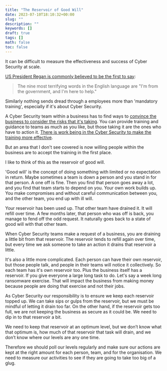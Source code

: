 ```yaml
---
title: "The Reservoir of Good Will"
date: 2023-07-10T18:10:32+00:00
slug: ""
description: ""
keywords: []
draft: true
tags: []
math: false
toc: false
---
```


It can be difficult to measure the effectiveness and success of Cyber Security at scale.

[US President Regan is commonly believed to be the first to say](https://politics.stackexchange.com/questions/25691/what-did-reagan-mean-when-he-said-the-nine-most-terrifying-words-in-the-englis):

> The nine most terrifying words in the English language are "I'm from the government, and I'm here to help." 

Similarly nothing sends dread through a employees more than 'mandatory training', especially if it's about Cyber Security.

A Cyber Security team within a business has to find ways to [convince the business to consider the risks that it's taking](./security-communication.md). You can provide training and guidance to teams as much as you like, but those taking it are the ones who have to action it. [There is work being in the Cyber Security to make the training more effective](./social-marketing.md).

But an area that I don't see covered is now willing people within the business are to accept the training in the first place.

I like to think of this as the reservoir of good will.

'Good will' is the concept of doing something with limited or no expectation in return. Maybe sometimes a team is down a person and you stand in for that person. A one off is fine. Then you find that person goes away a lot, and you find that team starts to depend on you. Your own work builds up. You make compromises and without careful communication between you, and the other team, you end up with ill will.

Your reservoir has been used up. That other team have drained it. It will refill over time. A few months later, that person who was off is back, you manage to fend off the odd request. It naturally goes back to a state of good will with that other team.

When Cyber Security teams make a request of a business, you are draining a little bit from that reservoir. The reservoir tends to refill again over time, but every time we ask someone to take an action it drains that reservoir a little.

It's also a little more complicated. Each person can have their own reservoir, but those people talk, and people in their teams will notice it collectively. So each team has it's own reservoir too. Plus the business itself has a reservoir. If you give everyone a large long task to do. Let's say a week long ransomware exercise. That will impact the business from making money because people are doing that exercise and not their jobs.

As Cyber Security our responsibility is to ensure we keep each reservoir topped up. We can take sips or gulps from the reservoir, but we must be mindful of letting it drain too far. On the other hand, if the reservoir gets too full, we are not keeping the business as secure as it could be. We need to dip in to that reservoir a bit.

We need to keep that reservoir at an optimum level, but we don’t know what that optimum is, how much of that reservoir that task will drain, and we don’t know where our levels are any one time.

Therefore we should poll our levels regularly and make sure our actions are kept at the right amount for each person, team, and for the organisation. We need to measure our activities to see if they are going to take too big of a glug.

